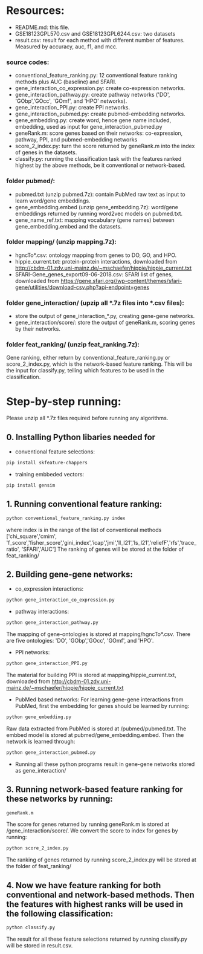 # Resources:
- README.md: this file.
- GSE18123GPL570.csv and GSE18123GPL6244.csv: two datasets
- result.csv: result for each method with different number of features. Measured by accuracy, auc, f1, and	mcc.

###  source codes:
+ conventional_feature_ranking.py: 12 conventional feature ranking methods plus AUC (baseline) and SFARI.
+ gene_interaction_co_expression.py: create co-expression networks.
+ gene_interaction_pathway.py: create pathway networks ('DO', 'GObp','GOcc', 'GOmf', and 'HPO' networks).
+ gene_interaction_PPI.py: create PPI networks.
+ gene_interaction_pubmed.py: create pubmed-embedding networks.
+ gene_embedding.py: create word, hence gene name included, embedding, used as input for gene_interaction_pubmed.py
+ geneRank.m: score genes based on their networks: co-expression, pathway, PPI, and pubmed-embedding networks
+ score_2_index.py: turn the score returned by geneRank.m into the index of genes in the datasets. 
+ classify.py: running the classification task with the features ranked highest by the above methods, be it conventional or network-based.

### folder pubmed/: 
+ pubmed.txt (unzip pubmed.7z): contain PubMed raw text as input to learn word/gene embeddings.
+ gene_embedding.embed (unzip gene_embedding.7z): word/gene embeddings returned by running word2vec models on pubmed.txt.
+ gene_name_ref.txt: mapping vocabulary (gene names) between gene_embedding.embed and the datasets. 

### folder mapping/ (unzip mapping.7z):
+ hgncTo*.csv: ontology mapping from genes to DO, GO, and HPO.
+ hippie_current.txt: protein-protein interactions, downloaded from http://cbdm-01.zdv.uni-mainz.de/~mschaefer/hippie/hippie_current.txt 
+ SFARI-Gene_genes_export09-06-2018.csv: SFARI list of genes, downloaded from https://gene.sfari.org//wp-content/themes/sfari-gene/utilities/download-csv.php?api-endpoint=genes

### folder gene_interaction/ (upzip all *.7z files into *.csv files): 
+ store the output of gene_interaction_*.py, creating gene-gene networks. 
+ gene_interaction/score/: store the output of geneRank.m, scoring genes by their networks.

### folder feat_ranking/ (unzip feat_ranking.7z): 
Gene ranking, either return by conventional_feature_ranking.py or score_2_index.py, which is the network-based feature ranking.
This will be the input for classify.py, telling which features to be used in the classification.    

# Step-by-step running:

Please unzip all *.7z files required before running any algorithms.

## 0. Installing Python libaries needed for 
- conventional feature selections:
```sh
pip install skfeature-chappers
```
- training embbeded vectors: 
```sh
pip install gensim
```

## 1. Running conventional feature ranking:
```sh
python conventional_feature_ranking.py index
```
where index is in the range of the list of conventional methods ['chi_square','cmim', 'f_score','fisher_score','gini_index','icap','jmi','ll_l21','ls_l21','reliefF','rfs','trace_ratio', 'SFARI','AUC']
The ranking of genes will be stored at the folder of feat_ranking/

## 2. Building gene-gene networks:

- co_expression interactions: 
```sh
python gene_interaction_co_expression.py
```
- pathway interactions: 
```sh
python gene_interaction_pathway.py
```

The mapping of gene-ontologies is stored at mapping/hgncTo*.csv. There are five ontologies: 'DO', 'GObp','GOcc', 'GOmf', and 'HPO'.

- PPI networks: 
```sh
python gene_interaction_PPI.py
```

The material for building PPI is stored at mapping/hippie_current.txt, downloaded from http://cbdm-01.zdv.uni-mainz.de/~mschaefer/hippie/hippie_current.txt

- PubMed based networks:
For learning gene-gene interactions from PubMed, first the embedding for genes should be learned by running: 
```sh
python gene_embedding.py
```

Raw data extracted from PubMed is stored at /pubmed/pubmed.txt. The embbed model is stored at pubmed/gene_embedding.embed.
Then the network is learned through: 
```sh
python gene_interaction_pubmed.py
```

- Running all these python programs result in gene-gene networks stored as gene_interaction/

## 3. Running network-based feature ranking for these networks by running: 
```sh
geneRank.m
```

The score for genes returned by running geneRank.m is stored at /gene_interaction/score/. We convert the score to index for genes by running: 
```sh
python score_2_index.py
```

The ranking of genes returned by running score_2_index.py will be stored at the folder of feat_ranking/

## 4. Now we have feature ranking for both conventional and network-based methods. Then the features with highest ranks will be used in the following classification:  
```sh
python classify.py
```

The result for all these feature selections returned by running classify.py will be stored in result.csv.

